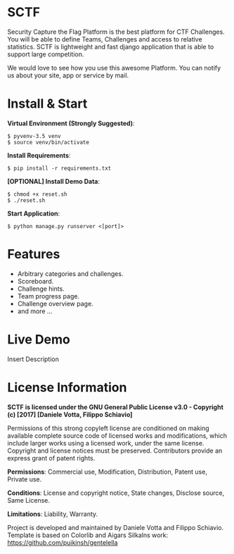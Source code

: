 # SCTF
Security Capture the Flag Platform is the best platform for CTF Challenges. You will be able to define Teams, Challenges and access to relative statistics. SCTF is lightweight and fast django application that is able to support large competition. 

We would love to see how you use this awesome Platform. You can notify us about your site, app or service by mail. 

# Install & Start
<b>Virtual Environment (Strongly Suggested)</b>: 
	
	$ pyvenv-3.5 venv
	$ source venv/bin/activate

<b>Install Requirements</b>:

	$ pip install -r requirements.txt
	
<b>[OPTIONAL] Install Demo Data</b>:
	
	$ chmod +x reset.sh
	$ ./reset.sh

<b>Start Application</b>:
	
	$ python manage.py runserver <[port]>
	
# Features

* Arbitrary categories and challenges.
* Scoreboard.
* Challenge hints.
* Team progress page.
* Challenge overview page.
* and more ...

# Live Demo
Insert Description

# License Information
<b>SCTF is licensed under the GNU General Public License v3.0 - Copyright (c) [2017] [Daniele Votta, Filippo Schiavio]</b>

Permissions of this strong copyleft license are conditioned on making available complete source code of licensed works and modifications, which include larger works using a licensed work, under the same license. Copyright and license notices must be preserved. Contributors provide an express grant of patent rights.

<b>Permissions</b>: Commercial use, Modification, Distribution, Patent use, Private use.

<b>Conditions</b>: License and copyright notice, State changes, Disclose source, Same License.

<b>Limitations</b>: Liability, Warranty.

Project is developed and maintained by Daniele Votta and Filippo Schiavio.
Template is based on Colorlib and Aigars Silkalns work: https://github.com/puikinsh/gentelella
